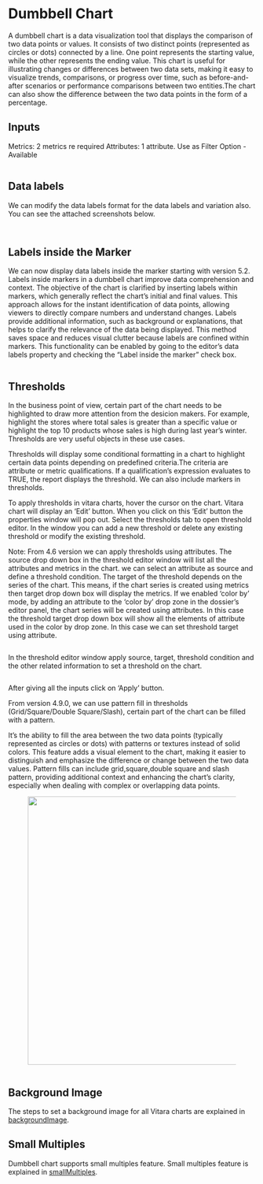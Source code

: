 # Dumbbell Chart

A dumbbell chart is a data visualization tool that displays the comparison of two data points or values. It consists of two distinct points (represented as circles or dots) connected by a line. One point represents the starting value, while the other represents the ending value. This chart is useful for illustrating changes or differences between two data sets, making it easy to visualize trends, comparisons, or progress over time, such as before-and-after scenarios or performance comparisons between two entities.The chart can also show the difference between the two data points in the form of a percentage.

## Inputs <a href="#inputs" id="inputs"></a>

Metrics: 2 metrics re required Attributes: 1 attribute. Use as Filter Option - Available

<figure><img src="../.gitbook/assets/image68.png" alt=""><figcaption></figcaption></figure>

## Data labels <a href="#data-labels" id="data-labels"></a>

We can modify the data labels format for the data labels and variation also. You can see the attached screenshots below.&#x20;

<figure><img src="../.gitbook/assets/Dumbbell1.png" alt=""><figcaption></figcaption></figure>

<figure><img src="../.gitbook/assets/Dumbbell2.png" alt=""><figcaption></figcaption></figure>

## **Labels inside the Marker**

We can now display data labels inside the marker starting with version 5.2. Labels inside markers in a dumbbell chart improve data comprehension and context. The objective of the chart is clarified by inserting labels within markers, which generally reflect the chart’s initial and final values. This approach allows for the instant identification of data points, allowing viewers to directly compare numbers and understand changes. Labels provide additional information, such as background or explanations, that helps to clarify the relevance of the data being displayed. This method saves space and reduces visual clutter because labels are confined within markers. This functionality can be enabled by going to the editor’s data labels property and checking the “Label inside the marker” check box.

<figure><img src="../.gitbook/assets/Dumbbell.png" alt=""><figcaption></figcaption></figure>

## Thresholds <a href="#thresholds" id="thresholds"></a>

In the business point of view, certain part of the chart needs to be highlighted to draw more attention from the desicion makers. For example, highlight the stores where total sales is greater than a specific value or highlight the top 10 products whose sales is high during last year’s winter. Thresholds are very useful objects in these use cases.

Thresholds will display some conditional formatting in a chart to highlight certain data points depending on predefined criteria.The criteria are attribute or metric qualifications. If a qualification’s expression evaluates to TRUE, the report displays the threshold. We can also include markers in thresholds.

To apply thresholds in vitara charts, hover the cursor on the chart. Vitara chart will display an ‘Edit’ button. When you click on this ‘Edit’ button the properties window will pop out. Select the thresholds tab to open threshold editor. In the window you can add a new threshold or delete any existing threshold or modify the existing threshold.

Note: From 4.6 version we can apply thresholds using attributes. The source drop down box in the threshold editor window will list all the attributes and metrics in the chart. we can select an attribute as source and define a threshold condition. The target of the threshold depends on the series of the chart. This means, if the chart series is created using metrics then target drop down box will display the metrics. If we enabled ‘color by’ mode, by adding an attribute to the ‘color by’ drop zone in the dossier’s editor panel, the chart series will be created using attributes. In this case the threshold target drop down box will show all the elements of attribute used in the color by drop zone. In this case we can set threshold target using attribute.

<figure><img src="../.gitbook/assets/image508.png" alt=""><figcaption></figcaption></figure>

In the threshold editor window apply source, target, threshold condition and the other related information to set a threshold on the chart.

<figure><img src="../.gitbook/assets/image509.png" alt=""><figcaption></figcaption></figure>

After giving all the inputs click on ‘Apply’ button.

From version 4.9.0, we can use pattern fill in thresholds (Grid/Square/Double Square/Slash), certain part of the chart can be filled with a pattern.

It’s the ability to fill the area between the two data points (typically represented as circles or dots) with patterns or textures instead of solid colors. This feature adds a visual element to the chart, making it easier to distinguish and emphasize the difference or change between the two data values. Pattern fills can include grid,square,double square and slash pattern, providing additional context and enhancing the chart’s clarity, especially when dealing with complex or overlapping data points.

<figure><img src="../.gitbook/assets/dumbbellThreshold.png" alt="" width="545"><figcaption></figcaption></figure>

<figure><img src="../.gitbook/assets/dumbbellThreshold1.png" alt=""><figcaption></figcaption></figure>

## Background Image <a href="#background-image" id="background-image"></a>

The steps to set a background image for all Vitara charts are explained in [backgroundImage](background-images.md).

## Small Multiples <a href="#small-multiples" id="small-multiples"></a>

Dumbbell chart supports small multiples feature. Small multiples feature is explained in [smallMultiples](small-multiples.md).
